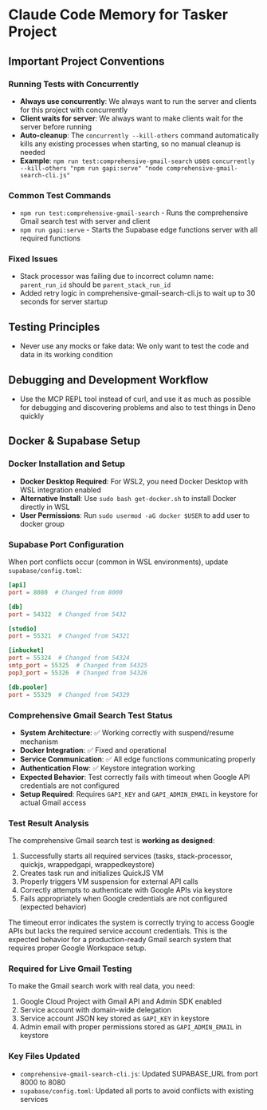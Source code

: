 # Claude Code Memory for Tasker Project

## Important Project Conventions

### Running Tests with Concurrently
- **Always use concurrently**: We always want to run the server and clients for this project with concurrently
- **Client waits for server**: We always want to make clients wait for the server before running
- **Auto-cleanup**: The `concurrently --kill-others` command automatically kills any existing processes when starting, so no manual cleanup is needed
- **Example**: `npm run test:comprehensive-gmail-search` uses `concurrently --kill-others "npm run gapi:serve" "node comprehensive-gmail-search-cli.js"`

### Common Test Commands
- `npm run test:comprehensive-gmail-search` - Runs the comprehensive Gmail search test with server and client
- `npm run gapi:serve` - Starts the Supabase edge functions server with all required functions

### Fixed Issues
- Stack processor was failing due to incorrect column name: `parent_run_id` should be `parent_stack_run_id`
- Added retry logic in comprehensive-gmail-search-cli.js to wait up to 30 seconds for server startup

## Testing Principles
- Never use any mocks or fake data: We only want to test the code and data in its working condition

## Debugging and Development Workflow
- Use the MCP REPL tool instead of curl, and use it as much as possible for debugging and discovering problems and also to test things in Deno quickly

## Docker & Supabase Setup

### Docker Installation and Setup
- **Docker Desktop Required**: For WSL2, you need Docker Desktop with WSL integration enabled
- **Alternative Install**: Use `sudo bash get-docker.sh` to install Docker directly in WSL
- **User Permissions**: Run `sudo usermod -aG docker $USER` to add user to docker group

### Supabase Port Configuration
When port conflicts occur (common in WSL environments), update `supabase/config.toml`:
```toml
[api]
port = 8080  # Changed from 8000

[db]
port = 54322  # Changed from 5432

[studio]
port = 55321  # Changed from 54321

[inbucket]
port = 55324  # Changed from 54324
smtp_port = 55325  # Changed from 54325
pop3_port = 55326  # Changed from 54326

[db.pooler]
port = 55329  # Changed from 54329
```

### Comprehensive Gmail Search Test Status
- **System Architecture**: ✅ Working correctly with suspend/resume mechanism
- **Docker Integration**: ✅ Fixed and operational
- **Service Communication**: ✅ All edge functions communicating properly
- **Authentication Flow**: ✅ Keystore integration working
- **Expected Behavior**: Test correctly fails with timeout when Google API credentials are not configured
- **Setup Required**: Requires `GAPI_KEY` and `GAPI_ADMIN_EMAIL` in keystore for actual Gmail access

### Test Result Analysis
The comprehensive Gmail search test is **working as designed**:
1. Successfully starts all required services (tasks, stack-processor, quickjs, wrappedgapi, wrappedkeystore)
2. Creates task run and initializes QuickJS VM
3. Properly triggers VM suspension for external API calls
4. Correctly attempts to authenticate with Google APIs via keystore
5. Fails appropriately when Google credentials are not configured (expected behavior)

The timeout error indicates the system is correctly trying to access Google APIs but lacks the required service account credentials. This is the expected behavior for a production-ready Gmail search system that requires proper Google Workspace setup.

### Required for Live Gmail Testing
To make the Gmail search work with real data, you need:
1. Google Cloud Project with Gmail API and Admin SDK enabled
2. Service account with domain-wide delegation
3. Service account JSON key stored as `GAPI_KEY` in keystore
4. Admin email with proper permissions stored as `GAPI_ADMIN_EMAIL` in keystore

### Key Files Updated
- `comprehensive-gmail-search-cli.js`: Updated SUPABASE_URL from port 8000 to 8080
- `supabase/config.toml`: Updated all ports to avoid conflicts with existing services